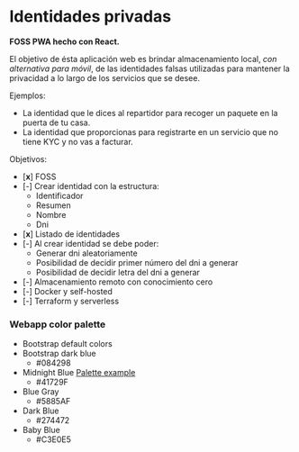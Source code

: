 # Identidades privadas

**FOSS PWA hecho con React.**

El objetivo de ésta aplicación web es brindar almacenamiento local, _con alternativa para móvil_, de las identidades falsas utilizadas para mantener la privacidad a lo largo de los servicios que se desee.

Ejemplos:

- La identidad que le dices al repartidor para recoger un paquete en la puerta de tu casa.
- La identidad que proporcionas para registrarte en un servicio que no tiene KYC y no vas a facturar.

Objetivos:

- [**x**] FOSS
- [-] Crear identidad con la estructura:
  - Identificador
  - Resumen
  - Nombre
  - Dni
- [**x**] Listado de identidades
- [-] Al crear identidad se debe poder:
  - Generar dni aleatoriamente
  - Posibilidad de decidir primer número del dni a generar
  - Posibilidad de decidir letra del dni a generar
- [-] Almacenamiento remoto con conocimiento cero
- [-] Docker y self-hosted
- [-] Terraform y serverless

### Webapp color palette

- Bootstrap default colors
- Bootstrap dark blue
  - #084298
- Midnight Blue [Palette example](https://www.canva.com/colors/color-palettes/window-tide/)
  - #41729F
- Blue Gray
  - #5885AF
- Dark Blue
  - #274472
- Baby Blue
  - #C3E0E5
